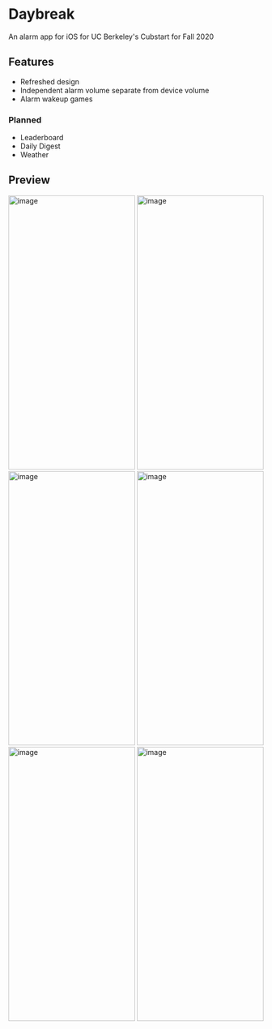 # Daybreak

An alarm app for iOS for UC Berkeley's Cubstart for Fall 2020

## Features

- Refreshed design
- Independent alarm volume separate from device volume
- Alarm wakeup games

### Planned

- Leaderboard
- Daily Digest
- Weather

## Preview
<img src="https://user-images.githubusercontent.com/23159874/129653697-52abdbfd-14a3-472e-b742-a8c75815fadc.png" alt="image" width="250px" height="541px"/> <img src="https://user-images.githubusercontent.com/23159874/129654137-9b80a5da-de68-4f43-bbb4-2cbc744043da.png" alt="image" width="250px" height="541px"/> <img src="https://user-images.githubusercontent.com/23159874/129654195-559dada8-4ce2-41f2-ab71-f486bec9fa08.png" alt="image" width="250px" height="541px"/> <img src="https://user-images.githubusercontent.com/23159874/129654392-e2c8ee41-86ba-47d7-a615-acac9d129f18.png" alt="image" width="250px" height="541px"/> <img src="https://user-images.githubusercontent.com/23159874/129654433-0da734e8-3d82-4146-8fef-692a74c900c6.png" alt="image" width="250px" height="541px"/> <img src="https://user-images.githubusercontent.com/23159874/129654477-6266e478-3573-41c7-bd03-9ae9a85b9cad.png" alt="image" width="250px" height="541px"/> 

